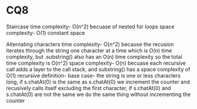 # CQ8

Staircase
time complexity- O(n^2) becuase of nested for loops
space complexity- O(1) constant space

Alternating characters
time complexity- O(n^2) because the recusion iterates through the string one character at a time which is O(n) time complexity, 
but .substring() also has an O(n) time complexity so the total time complexity is O(n^2)
space complexity- O(n) becuase each recursive call adds a layer to the call stack, and substring() has a space complexity of O(1)
recursive definition- base case- the string is one or less characters long, if s.chatAt(0) is the same as  s.chatAt(0)
we increment the counter and recusively calls itself excluding the first character, if s.chatAt(0) and s.chatAt(0) are not the 
same we do the same thing without incrementing the counter
